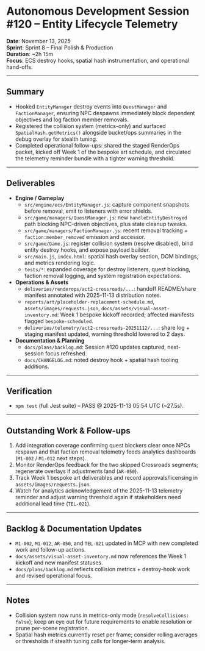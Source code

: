 # Autonomous Development Session #120 – Entity Lifecycle Telemetry

**Date**: November 13, 2025  
**Sprint**: Sprint 8 – Final Polish & Production  
**Duration**: ~2h 15m  
**Focus**: ECS destroy hooks, spatial hash instrumentation, and operational hand-offs.

---

## Summary
- Hooked `EntityManager` destroy events into `QuestManager` and `FactionManager`, ensuring NPC despawns immediately block dependent objectives and log faction member removals.
- Registered the collision system (metrics-only) and surfaced `SpatialHash.getMetrics()` alongside bucket/ops summaries in the debug overlay for stealth tuning.
- Completed operational follow-ups: shared the staged RenderOps packet, kicked off Week 1 of the bespoke art schedule, and circulated the telemetry reminder bundle with a tighter warning threshold.

---

## Deliverables
- **Engine / Gameplay**  
  - `src/engine/ecs/EntityManager.js`: capture component snapshots before removal, emit to listeners with error shields.  
  - `src/game/managers/QuestManager.js`: new `handleEntityDestroyed` path blocking NPC-driven objectives, plus state cleanup tweaks.  
  - `src/game/managers/FactionManager.js`: recent removal tracking + `faction:member_removed` emission and accessor.  
  - `src/game/Game.js`: register collision system (resolve disabled), bind entity destroy hooks, and expose payload builder.  
  - `src/main.js`, `index.html`: spatial hash overlay section, DOM bindings, and metrics rendering logic.  
  - `tests/*`: expanded coverage for destroy listeners, quest blocking, faction removal logging, and system registration expectations.
- **Operations & Assets**  
  - `deliveries/renderops/act2-crossroads/...`: handoff README/share manifest annotated with 2025-11-13 distribution notes.  
  - `reports/art/placeholder-replacement-schedule.md`, `assets/images/requests.json`, `docs/assets/visual-asset-inventory.md`: Week 1 bespoke kickoff recorded; affected manifests flagged `bespoke-scheduled`.  
  - `deliveries/telemetry/act2-crossroads-20251112/...`: share log + staging manifest updated, warning threshold lowered to 2 days.
- **Documentation & Planning**  
  - `docs/plans/backlog.md`: Session #120 updates captured, next-session focus refreshed.  
  - `docs/CHANGELOG.md`: noted destroy hook + spatial hash tooling additions.

---

## Verification
- `npm test` (full Jest suite) – PASS @ 2025-11-13 05:54 UTC (~27.5s).

---

## Outstanding Work & Follow-ups
1. Add integration coverage confirming quest blockers clear once NPCs respawn and that faction removal telemetry feeds analytics dashboards (`M1-002` / `M1-012` next steps).  
2. Monitor RenderOps feedback for the two skipped Crossroads segments; regenerate overlays if adjustments land (`AR-050`).  
3. Track Week 1 bespoke art deliverables and record approvals/licensing in `assets/images/requests.json`.  
4. Watch for analytics acknowledgement of the 2025-11-13 telemetry reminder and adjust warning threshold again if stakeholders need additional lead time (`TEL-021`).

---

## Backlog & Documentation Updates
- `M1-002`, `M1-012`, `AR-050`, and `TEL-021` updated in MCP with new completed work and follow-up actions.  
- `docs/assets/visual-asset-inventory.md` now references the Week 1 kickoff and new manifest statuses.  
- `docs/plans/backlog.md` reflects collision metrics + destroy-hook work and revised operational focus.

---

## Notes
- Collision system now runs in metrics-only mode (`resolveCollisions: false`); keep an eye out for future requirements to enable resolution or prune per-scene registration.
- Spatial hash metrics currently reset per frame; consider rolling averages or thresholds if stealth tuning calls for longer-term analysis.
